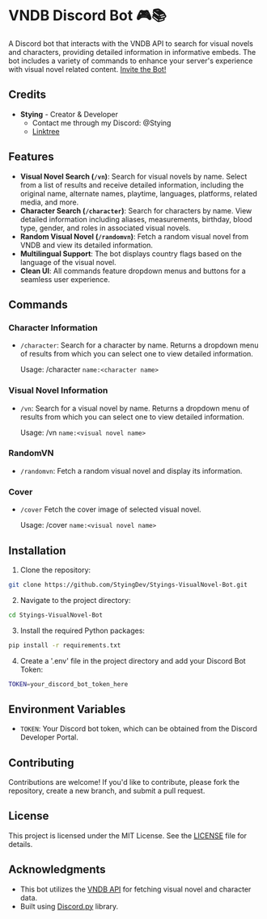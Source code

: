 # VNDB Discord Bot 🎮📚 

A Discord bot that interacts with the VNDB API to search for visual novels and characters, providing detailed information in informative embeds. The bot includes a variety of commands to enhance your server's experience with visual novel related content.
[Invite the Bot!](https://discord.com/oauth2/authorize?client_id=1231996105366048888&permissions=277025441856&integration_type=0&scope=bot)


## Credits

- **Stying** - Creator & Developer
  - Contact me through my Discord: @Stying
  - [Linktree](https://linktr.ee/stying)

## Features

- **Visual Novel Search (`/vn`)**: Search for visual novels by name. Select from a list of results and receive detailed information, including the original name, alternate names, playtime, languages, platforms, related media, and more.
- **Character Search (`/character`)**: Search for characters by name. View detailed information including aliases, measurements, birthday, blood type, gender, and roles in associated visual novels.
- **Random Visual Novel (`/randomvn`)**: Fetch a random visual novel from VNDB and view its detailed information.
- **Multilingual Support**: The bot displays country flags based on the language of the visual novel.
- **Clean UI**: All commands feature dropdown menus and buttons for a seamless user experience.

## Commands

### Character Information
- `/character`: Search for a character by name. Returns a dropdown menu of results from which you can select one to view detailed information.
  
  Usage: /character `name:<character name>`

### Visual Novel Information
- `/vn`: Search for a visual novel by name. Returns a dropdown menu of results from which you can select one to view detailed information.
  
  Usage: /vn `name:<visual novel name>`

### RandomVN
- `/randomvn`: Fetch a random visual novel and display its information.

### Cover
- `/cover` Fetch the cover image of selected visual novel.
  
  Usage: /cover `name:<visual novel name>`

## Installation

1. Clone the repository:

  ```bash
  git clone https://github.com/StyingDev/Styings-VisualNovel-Bot.git
  ```

2. Navigate to the project directory:
  ```bash
  cd Styings-VisualNovel-Bot
  ```

3. Install the required Python packages:

  ```bash
  pip install -r requirements.txt
  ```

4. Create a '.env' file in the project directory and add your Discord Bot Token:

  ```bash
  TOKEN=your_discord_bot_token_here
  ```

## Environment Variables

- `TOKEN`: Your Discord bot token, which can be obtained from the Discord Developer Portal.

## Contributing

Contributions are welcome! If you'd like to contribute, please fork the repository, create a new branch, and submit a pull request.

## License

This project is licensed under the MIT License. See the [LICENSE](LICENSE) file for details.

## Acknowledgments

- This bot utilizes the [VNDB API](https://vndb.org/d11) for fetching visual novel and character data.
- Built using [Discord.py](https://discordpy.readthedocs.io/) library.
